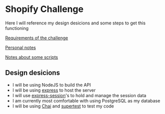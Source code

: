 # Shopify Challenge

Here I will reference my design desicions and some steps to get this functioning

[Requirements of the challenge](./docs/requirements.md)

[Personal notes](./docs/personal-notes.md)

[Notes about some scripts](./docs/scripts-info.md)

## Design desicions
* I will be using NodeJS to build the API
* I will be using [express](https://www.npmjs.com/package/express) to host the server
* I will use [express-session](https://www.npmjs.com/package/express-session)'s to hold and manage the session data
* I am currently most comfortable with using PostgreSQL as my database
* I will be using [Chai](https://www.npmjs.com/package/chai) and [supertest](https://www.npmjs.com/package/supertest) to test my code